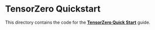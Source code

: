 # TensorZero Quickstart

This directory contains the code for the **[TensorZero Quick Start](https://www.tensorzero.com/docs/gateway/quickstart)** guide.
